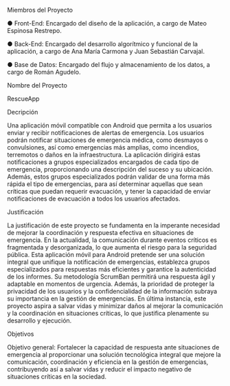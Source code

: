 Miembros del Proyecto

● Front-End: Encargado del diseño de la aplicación, a cargo de Mateo
Espinosa Restrepo.

● Back-End: Encargado del desarrollo algorítmico y funcional de la aplicación, a
cargo de Ana María Carmona y Juan Sebastián Carvajal.

● Base de Datos: Encargado del flujo y almacenamiento de los datos, a cargo de
Román Agudelo.

Nombre del Proyecto

RescueApp

Decripción

Una aplicación móvil compatible con 
Android que permita a los usuarios enviar y recibir notificaciones de alertas de emergencia. 
Los usuarios podrán notificar situaciones de emergencia médica, como desmayos o 
convulsiones, así como emergencias más amplias, como incendios, terremotos o daños en 
la infraestructura. La aplicación dirigirá estas notificaciones a grupos especializados 
encargados de cada tipo de emergencia, proporcionando una descripción del suceso y su 
ubicación. Además, estos grupos especializados podrán validar de una forma más rápida el 
tipo de emergencias, para así determinar aquellas que sean críticas que puedan requerir 
evacuación, y tener la capacidad de enviar notificaciones de evacuación a todos los usuarios 
afectados.

Justificación

La justificación de este proyecto se fundamenta en la imperante necesidad de mejorar la coordinación y respuesta efectiva en situaciones de emergencia. En la actualidad, la comunicación durante eventos críticos es fragmentada y desorganizada, lo que aumenta el riesgo para la seguridad pública. Esta aplicación móvil para Android pretende ser una solución integral que unifique la notificación de emergencias, establezca grupos especializados para respuestas más eficientes y garantice la autenticidad de los informes. Su metodología ScrumBan permitirá una respuesta ágil y adaptable en momentos de urgencia. Además, la prioridad de proteger la privacidad de los usuarios y la confidencialidad de la información subraya su importancia en la gestión de emergencias. En última instancia, este proyecto aspira a salvar vidas y minimizar daños al mejorar la comunicación y la coordinación en situaciones críticas, lo que justifica plenamente su desarrollo y ejecución.

Objetivos

Objetivo general: Fortalecer la capacidad de respuesta ante situaciones de emergencia al proporcionar 
una solución tecnológica integral que mejore la comunicación, coordinación y eficiencia en 
la gestión de emergencias, contribuyendo así a salvar vidas y reducir el impacto negativo de 
situaciones críticas en la sociedad.
